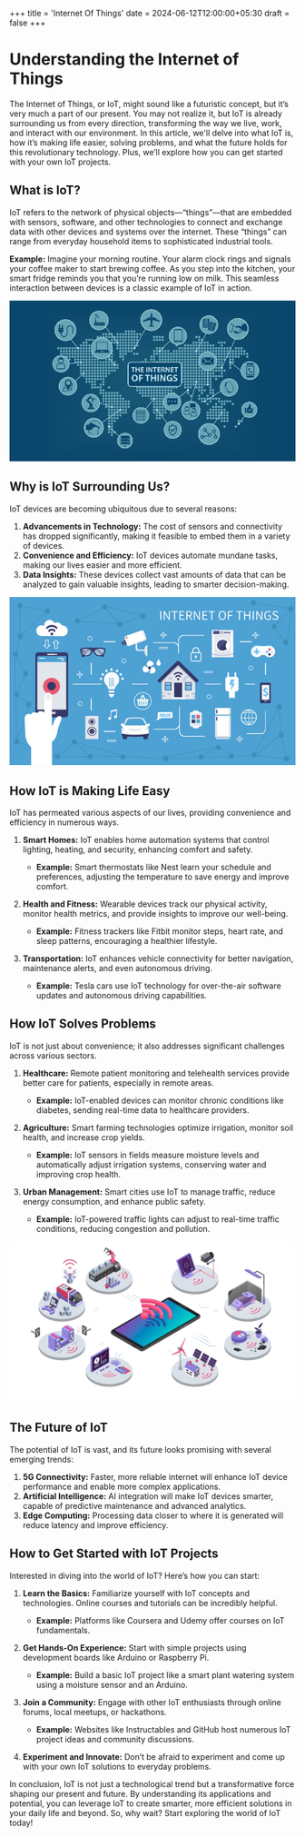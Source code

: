
+++
title = 'Internet Of Things'
date = 2024-06-12T12:00:00+05:30
draft = false
+++

# Understanding the Internet of Things

The Internet of Things, or IoT, might sound like a futuristic concept, but it’s very much a part of our present. You may not realize it, but IoT is already surrounding us from every direction, transforming the way we live, work, and interact with our environment. In this article, we'll delve into what IoT is, how it’s making life easier, solving problems, and what the future holds for this revolutionary technology. Plus, we’ll explore how you can get started with your own IoT projects.



## What is IoT?

IoT refers to the network of physical objects—“things”—that are embedded with sensors, software, and other technologies to connect and exchange data with other devices and systems over the internet. These “things” can range from everyday household items to sophisticated industrial tools.

**Example:** Imagine your morning routine. Your alarm clock rings and signals your coffee maker to start brewing coffee. As you step into the kitchen, your smart fridge reminds you that you’re running low on milk. This seamless interaction between devices is a classic example of IoT in action.

<img src="./content/1.png">

## Why is IoT Surrounding Us?

IoT devices are becoming ubiquitous due to several reasons:

1. **Advancements in Technology:** The cost of sensors and connectivity has dropped significantly, making it feasible to embed them in a variety of devices.
2. **Convenience and Efficiency:** IoT devices automate mundane tasks, making our lives easier and more efficient.
3. **Data Insights:** These devices collect vast amounts of data that can be analyzed to gain valuable insights, leading to smarter decision-making.

<img src="./content/2.png">

## How IoT is Making Life Easy

IoT has permeated various aspects of our lives, providing convenience and efficiency in numerous ways.

1. **Smart Homes:** IoT enables home automation systems that control lighting, heating, and security, enhancing comfort and safety.
   - **Example:** Smart thermostats like Nest learn your schedule and preferences, adjusting the temperature to save energy and improve comfort.
   
2. **Health and Fitness:** Wearable devices track our physical activity, monitor health metrics, and provide insights to improve our well-being.
   - **Example:** Fitness trackers like Fitbit monitor steps, heart rate, and sleep patterns, encouraging a healthier lifestyle.

3. **Transportation:** IoT enhances vehicle connectivity for better navigation, maintenance alerts, and even autonomous driving.
   - **Example:** Tesla cars use IoT technology for over-the-air software updates and autonomous driving capabilities.

## How IoT Solves Problems

IoT is not just about convenience; it also addresses significant challenges across various sectors.

1. **Healthcare:** Remote patient monitoring and telehealth services provide better care for patients, especially in remote areas.
   - **Example:** IoT-enabled devices can monitor chronic conditions like diabetes, sending real-time data to healthcare providers.

2. **Agriculture:** Smart farming technologies optimize irrigation, monitor soil health, and increase crop yields.
   - **Example:** IoT sensors in fields measure moisture levels and automatically adjust irrigation systems, conserving water and improving crop health.

3. **Urban Management:** Smart cities use IoT to manage traffic, reduce energy consumption, and enhance public safety.
   - **Example:** IoT-powered traffic lights can adjust to real-time traffic conditions, reducing congestion and pollution.

<img src="./content/3.png">

## The Future of IoT

The potential of IoT is vast, and its future looks promising with several emerging trends:

1. **5G Connectivity:** Faster, more reliable internet will enhance IoT device performance and enable more complex applications.
2. **Artificial Intelligence:** AI integration will make IoT devices smarter, capable of predictive maintenance and advanced analytics.
3. **Edge Computing:** Processing data closer to where it is generated will reduce latency and improve efficiency.

## How to Get Started with IoT Projects

Interested in diving into the world of IoT? Here’s how you can start:

1. **Learn the Basics:** Familiarize yourself with IoT concepts and technologies. Online courses and tutorials can be incredibly helpful.
   - **Example:** Platforms like Coursera and Udemy offer courses on IoT fundamentals.

2. **Get Hands-On Experience:** Start with simple projects using development boards like Arduino or Raspberry Pi.
   - **Example:** Build a basic IoT project like a smart plant watering system using a moisture sensor and an Arduino.

3. **Join a Community:** Engage with other IoT enthusiasts through online forums, local meetups, or hackathons.
   - **Example:** Websites like Instructables and GitHub host numerous IoT project ideas and community discussions.

4. **Experiment and Innovate:** Don’t be afraid to experiment and come up with your own IoT solutions to everyday problems.

In conclusion, IoT is not just a technological trend but a transformative force shaping our present and future. By understanding its applications and potential, you can leverage IoT to create smarter, more efficient solutions in your daily life and beyond. So, why wait? Start exploring the world of IoT today!
